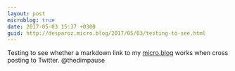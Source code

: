 ```yaml
---
layout: post
microblog: true
date: 2017-05-03 15:37 +0300
guid: http://desparoz.micro.blog/2017/05/03/testing-to-see.html
---
```

Testing to see whether a markdown link to my [micro.blog](http://desparoz.com) works when cross posting to Twitter. @thedimpause
